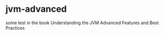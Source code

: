 jvm-advanced
============

some test in the book Understanding the JVM Advanced Features and Best Practices
